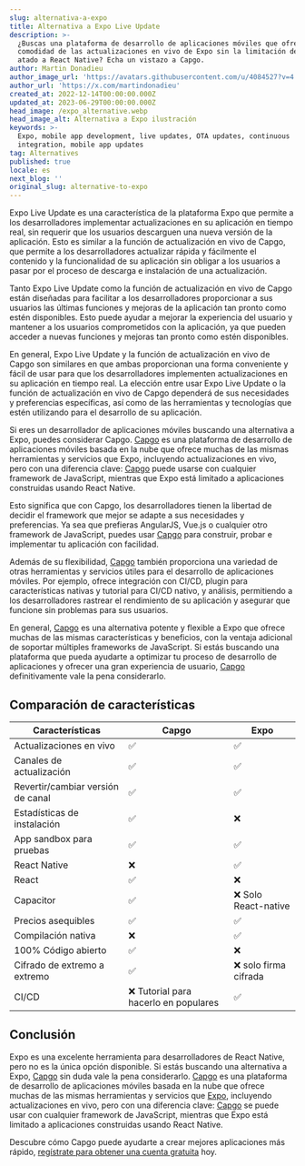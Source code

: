 ```yaml
---
slug: alternativa-a-expo
title: Alternativa a Expo Live Update
description: >-
  ¿Buscas una plataforma de desarrollo de aplicaciones móviles que ofrezca la
  comodidad de las actualizaciones en vivo de Expo sin la limitación de estar
  atado a React Native? Echa un vistazo a Capgo.
author: Martin Donadieu
author_image_url: 'https://avatars.githubusercontent.com/u/4084527?v=4'
author_url: 'https://x.com/martindonadieu'
created_at: 2022-12-14T00:00:00.000Z
updated_at: 2023-06-29T00:00:00.000Z
head_image: /expo_alternative.webp
head_image_alt: Alternativa a Expo ilustración
keywords: >-
  Expo, mobile app development, live updates, OTA updates, continuous
  integration, mobile app updates
tag: Alternatives
published: true
locale: es
next_blog: ''
original_slug: alternative-to-expo
---
```

Expo Live Update es una característica de la plataforma Expo que permite a los desarrolladores implementar actualizaciones en su aplicación en tiempo real, sin requerir que los usuarios descarguen una nueva versión de la aplicación. Esto es similar a la función de actualización en vivo de Capgo, que permite a los desarrolladores actualizar rápida y fácilmente el contenido y la funcionalidad de su aplicación sin obligar a los usuarios a pasar por el proceso de descarga e instalación de una actualización.

Tanto Expo Live Update como la función de actualización en vivo de Capgo están diseñadas para facilitar a los desarrolladores proporcionar a sus usuarios las últimas funciones y mejoras de la aplicación tan pronto como estén disponibles. Esto puede ayudar a mejorar la experiencia del usuario y mantener a los usuarios comprometidos con la aplicación, ya que pueden acceder a nuevas funciones y mejoras tan pronto como estén disponibles.

En general, Expo Live Update y la función de actualización en vivo de Capgo son similares en que ambas proporcionan una forma conveniente y fácil de usar para que los desarrolladores implementen actualizaciones en su aplicación en tiempo real. La elección entre usar Expo Live Update o la función de actualización en vivo de Capgo dependerá de sus necesidades y preferencias específicas, así como de las herramientas y tecnologías que estén utilizando para el desarrollo de su aplicación.

Si eres un desarrollador de aplicaciones móviles buscando una alternativa a Expo, puedes considerar Capgo. [Capgo](/register/) es una plataforma de desarrollo de aplicaciones móviles basada en la nube que ofrece muchas de las mismas herramientas y servicios que Expo, incluyendo actualizaciones en vivo, pero con una diferencia clave: [Capgo](/register/) puede usarse con cualquier framework de JavaScript, mientras que Expo está limitado a aplicaciones construidas usando React Native.

Esto significa que con Capgo, los desarrolladores tienen la libertad de decidir el framework que mejor se adapte a sus necesidades y preferencias. Ya sea que prefieras AngularJS, Vue.js o cualquier otro framework de JavaScript, puedes usar [Capgo](/register/) para construir, probar e implementar tu aplicación con facilidad.

Además de su flexibilidad, [Capgo](/register/) también proporciona una variedad de otras herramientas y servicios útiles para el desarrollo de aplicaciones móviles. Por ejemplo, ofrece integración con CI/CD, plugin para características nativas y tutorial para CI/CD nativo, y análisis, permitiendo a los desarrolladores rastrear el rendimiento de su aplicación y asegurar que funcione sin problemas para sus usuarios.

En general, [Capgo](/register/) es una alternativa potente y flexible a Expo que ofrece muchas de las mismas características y beneficios, con la ventaja adicional de soportar múltiples frameworks de JavaScript. Si estás buscando una plataforma que pueda ayudarte a optimizar tu proceso de desarrollo de aplicaciones y ofrecer una gran experiencia de usuario, [Capgo](/register/) definitivamente vale la pena considerarlo.

## Comparación de características

| Características | Capgo | Expo |
| --- | --- | --- |
| Actualizaciones en vivo | ✅ | ✅ |
| Canales de actualización | ✅ | ✅ |
| Revertir/cambiar versión de canal | ✅ | ✅ |
| Estadísticas de instalación | ✅ | ❌ |
| App sandbox para pruebas | ✅ | ✅ |
| React Native | ❌ | ✅ |
| React | ✅ | ❌ |
| Capacitor | ✅ | ❌ Solo React-native |
| Precios asequibles | ✅ | ✅ |
| Compilación nativa | ❌ | ✅ |
| 100% Código abierto | ✅ | ❌ |
| Cifrado de extremo a extremo | ✅ | ❌ solo firma cifrada |
| CI/CD | ❌ Tutorial para hacerlo en populares | ✅ |

## Conclusión

Expo es una excelente herramienta para desarrolladores de React Native, pero no es la única opción disponible. Si estás buscando una alternativa a Expo, [Capgo](/register/) sin duda vale la pena considerarlo. [Capgo](/register/) es una plataforma de desarrollo de aplicaciones móviles basada en la nube que ofrece muchas de las mismas herramientas y servicios que [Expo](https://expo.dev/), incluyendo actualizaciones en vivo, pero con una diferencia clave: [Capgo](/register/) se puede usar con cualquier framework de JavaScript, mientras que Expo está limitado a aplicaciones construidas usando React Native.

Descubre cómo Capgo puede ayudarte a crear mejores aplicaciones más rápido, [regístrate para obtener una cuenta gratuita](/register/) hoy.
